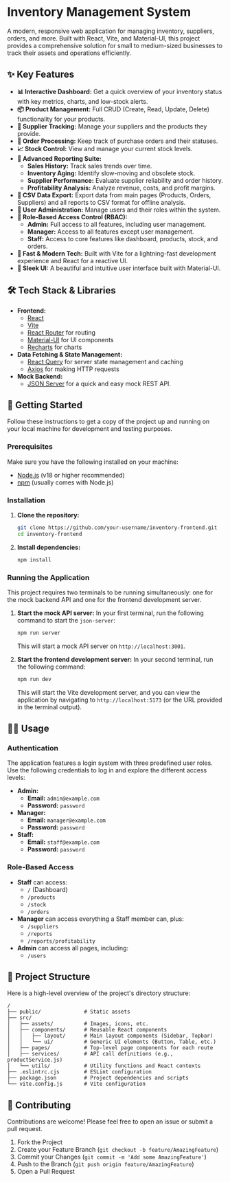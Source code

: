 # Inventory Management System

A modern, responsive web application for managing inventory, suppliers, orders, and more. Built with React, Vite, and Material-UI, this project provides a comprehensive solution for small to medium-sized businesses to track their assets and operations efficiently.

## ✨ Key Features

*   **📊 Interactive Dashboard:** Get a quick overview of your inventory status with key metrics, charts, and low-stock alerts.
*   **📦 Product Management:** Full CRUD (Create, Read, Update, Delete) functionality for your products.
*   **🏢 Supplier Tracking:** Manage your suppliers and the products they provide.
*   **🚚 Order Processing:** Keep track of purchase orders and their statuses.
*   **📈 Stock Control:** View and manage your current stock levels.
*   **📝 Advanced Reporting Suite:**
    *   **Sales History:** Track sales trends over time.
    *   **Inventory Aging:** Identify slow-moving and obsolete stock.
    *   **Supplier Performance:** Evaluate supplier reliability and order history.
    *   **Profitability Analysis:** Analyze revenue, costs, and profit margins.
*   **📄 CSV Data Export:** Export data from main pages (Products, Orders, Suppliers) and all reports to CSV format for offline analysis.
*   **👤 User Administration:** Manage users and their roles within the system.
*   **🔐 Role-Based Access Control (RBAC):**
    *   **Admin:** Full access to all features, including user management.
    *   **Manager:** Access to all features except user management.
    *   **Staff:** Access to core features like dashboard, products, stock, and orders.
*   **🚀 Fast & Modern Tech:** Built with Vite for a lightning-fast development experience and React for a reactive UI.
*   **💅 Sleek UI:** A beautiful and intuitive user interface built with Material-UI.

## 🛠️ Tech Stack & Libraries

*   **Frontend:**
    *   [React](https://react.dev/)
    *   [Vite](https://vitejs.dev/)
    *   [React Router](https://reactrouter.com/) for routing
    *   [Material-UI](https://mui.com/) for UI components
    *   [Recharts](https://recharts.org/) for charts
*   **Data Fetching & State Management:**
    *   [React Query](https://tanstack.com/query/latest) for server state management and caching
    *   [Axios](https://axios-http.com/) for making HTTP requests
*   **Mock Backend:**
    *   [JSON Server](https://github.com/typicode/json-server) for a quick and easy mock REST API.

## 🚀 Getting Started

Follow these instructions to get a copy of the project up and running on your local machine for development and testing purposes.

### Prerequisites

Make sure you have the following installed on your machine:

*   [Node.js](https://nodejs.org/en) (v18 or higher recommended)
*   [npm](https://www.npmjs.com/) (usually comes with Node.js)

### Installation

1.  **Clone the repository:**
    ```bash
    git clone https://github.com/your-username/inventory-frontend.git
    cd inventory-frontend
    ```

2.  **Install dependencies:**
    ```bash
    npm install
    ```

### Running the Application

This project requires two terminals to be running simultaneously: one for the mock backend API and one for the frontend development server.

1.  **Start the mock API server:**
    In your first terminal, run the following command to start the `json-server`:
    ```bash
    npm run server
    ```
    This will start a mock API server on `http://localhost:3001`.

2.  **Start the frontend development server:**
    In your second terminal, run the following command:
    ```bash
    npm run dev
    ```
    This will start the Vite development server, and you can view the application by navigating to `http://localhost:5173` (or the URL provided in the terminal output).

## 🧑‍💻 Usage

### Authentication

The application features a login system with three predefined user roles. Use the following credentials to log in and explore the different access levels:

*   **Admin:**
    *   **Email:** `admin@example.com`
    *   **Password:** `password`
*   **Manager:**
    *   **Email:** `manager@example.com`
    *   **Password:** `password`
*   **Staff:**
    *   **Email:** `staff@example.com`
    *   **Password:** `password`

### Role-Based Access

*   **Staff** can access:
    *   `/` (Dashboard)
    *   `/products`
    *   `/stock`
    *   `/orders`
*   **Manager** can access everything a Staff member can, plus:
    *   `/suppliers`
    *   `/reports`
    *   `/reports/profitability`
*   **Admin** can access all pages, including:
    *   `/users`

## 📂 Project Structure

Here is a high-level overview of the project's directory structure:

```
/
├── public/              # Static assets
├── src/
│   ├── assets/          # Images, icons, etc.
│   ├── components/      # Reusable React components
│   │   ├── layout/      # Main layout components (Sidebar, Topbar)
│   │   └── ui/          # Generic UI elements (Button, Table, etc.)
│   ├── pages/           # Top-level page components for each route
│   ├── services/        # API call definitions (e.g., productService.js)
│   └── utils/           # Utility functions and React contexts
├── .eslintrc.cjs        # ESLint configuration
├── package.json         # Project dependencies and scripts
└── vite.config.js       # Vite configuration
```

## 🤝 Contributing

Contributions are welcome! Please feel free to open an issue or submit a pull request.

1.  Fork the Project
2.  Create your Feature Branch (`git checkout -b feature/AmazingFeature`)
3.  Commit your Changes (`git commit -m 'Add some AmazingFeature'`)
4.  Push to the Branch (`git push origin feature/AmazingFeature`)
5.  Open a Pull Request
